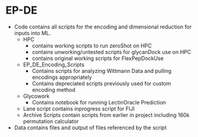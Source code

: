 # EP-DE

- Code contains all scripts for the encoding and dimensional reduction for inputs into ML.
	* HPC 
		* contains working scripts to run zeroShot on HPC
		* contains unworking/untested scripts for glycanDock use on HPC 
		* contains original working scripts for FlexPepDockUse
	* EP_DE_Encoding_Scripts
		* Contains scripts for analyzing Wittmann Data and pulling encodings appropriately 
		* Contains depreciated scripts previously used for custom encoding method 
	* Glycowork
		* Contains notebook for running LectinOracle Prediction
	* Lane script contains inprogress script for FIJI
	* Archive Scripts contain scripts from earlier in project including 160k permutation calculator
- Data contains files and output of files referenced by the script
